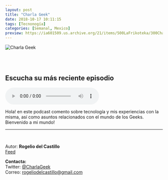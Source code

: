 ```yaml
---
layout: post
title: "Charla Geek"
date: 2018-10-17 10:11:15
tags: [Tecnonogía]
categories: [Semanal, Mexico]
preview: https://ia601509.us.archive.org/21/items/500LaFrikoteka/300CharlaGeek-RogelioIsaiasRodriguezDelCastillo.jpg
---
```


![Charla Geek](https://ia601509.us.archive.org/21/items/500LaFrikoteka/500CharlaGeek-RogelioIsaiasRodriguezDelCastillo.jpg)

<br/>
<br/>

## Escucha su más reciente episodio

<!--reproductor-feed=https://mx.ivoox.com/es/charla-geek_fg_f1480746_filtro_1.xml-->
<!--reproductor-start-->
<audio id="audio" preload="auto" controls="" src="http://mx.ivoox.com/es/podcast-amateur-vs-podcast-profesional_mf_29475233_feed_1.mp3"></audio>
<!--reproductor-end-->

Hola! en este podcast comento sobre tecnología y mis experiencias con la misma, así como asuntos relacionados con el mundo de los Geeks. Bienvenido a mi mundo!

_ _ _

<br>

Autor: **Rogelio del Castillo**  
[Feed](https://mx.ivoox.com/es/charla-geek_fg_f1480746_filtro_1.xml)  



**Contacta:**  
Twitter: [@CharlaGeek](https://twitter.com/CharlaGeek)  
Correo: [rogeliodelcastillo@gmail.com](mailto:rogeliodelcastillo@gmail.com)  
